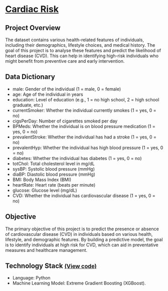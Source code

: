 # [Cardiac Risk](../c.%20Jupyter%20Notebooks/Cardiac%20Risk.ipynb)


## Project Overview
The dataset contains various health-related features of individuals, including their demographics, lifestyle choices, 
and medical history. The goal of this project is to analyse these features and predict the likelihood of heart disease 
(CVD). This can help in identifying high-risk individuals who might benefit from preventive care and early intervention.

## Data Dictionary
- male: Gender of the individual (1 = male, 0 = female)
- age: Age of the individual in years
- education: Level of education (e.g., 1 = no high school, 2 = high school graduate, etc.)
- currentSmoker: Whether the individual currently smokes (1 = yes, 0 = no)
- cigsPerDay: Number of cigarettes smoked per day
- BPMeds: Whether the individual is on blood pressure medication (1 = yes, 0 = no)
- prevalentStroke: Whether the individual has had a stroke (1 = yes, 0 = no)
- prevalentHyp: Whether the individual has high blood pressure (1 = yes, 0 = no)
- diabetes: Whether the individual has diabetes (1 = yes, 0 = no)
- totChol: Total cholesterol level in mg/dL
- sysBP: Systolic blood pressure (mmHg)
- diaBP: Diastolic blood pressure (mmHg)
- BMI: Body Mass Index (BMI)
- heartRate: Heart rate (beats per minute)
- glucose: Glucose level (mg/dL)
- CVD: Whether the individual has cardiovascular disease (1 = yes, 0 = no)

## Objective
The primary objective of this project is to predict the presence or absence of cardiovascular disease (CVD) in 
individuals based on various health, lifestyle, and demographic features. By building a predictive model, the goal is to 
identify individuals at high risk for CVD, which can aid in preventative measures and healthcare management.

## Technology Stack <small> [(View code)](../c.%20Jupyter%20Notebooks/Cardiac%20Risk.ipynb) </small>
- Language: Python
- Machine Learning Model: Extreme Gradient Boosting (XGBoost).